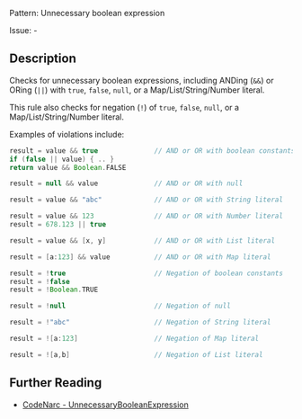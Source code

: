 Pattern: Unnecessary boolean expression

Issue: -

## Description

Checks for unnecessary boolean expressions, including ANDing (`&&`) or ORing (`||`) with `true`, `false`, `null`, or a Map/List/String/Number literal.

This rule also checks for negation (`!`) of `true`, `false`, `null`, or a Map/List/String/Number literal.

Examples of violations include:

``` groovy
result = value && true              // AND or OR with boolean constants
if (false || value) { .. }
return value && Boolean.FALSE

result = null && value              // AND or OR with null

result = value && "abc"             // AND or OR with String literal

result = value && 123               // AND or OR with Number literal
result = 678.123 || true

result = value && [x, y]            // AND or OR with List literal

result = [a:123] && value           // AND or OR with Map literal

result = !true                      // Negation of boolean constants
result = !false
result = !Boolean.TRUE

result = !null                      // Negation of null

result = !"abc"                     // Negation of String literal

result = ![a:123]                   // Negation of Map literal

result = ![a,b]                     // Negation of List literal
```

## Further Reading

* [CodeNarc - UnnecessaryBooleanExpression](https://codenarc.github.io/CodeNarc/codenarc-rules-unnecessary.html#unnecessarybooleanexpression-rule)